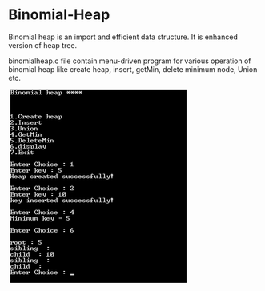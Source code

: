 # Binomial-Heap
Binomial heap is an import and efficient data structure. It is enhanced version of heap tree.

binomialheap.c file contain menu-driven program for various operation of binomial heap like create heap, insert, getMin, delete minimum node, Union etc.

<img src="https://github.com/CNPATADIYA/Binomial-Heap/blob/master/bini.png?raw=true"></img>
